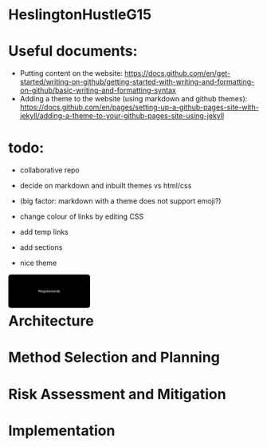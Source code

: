 # HeslingtonHustleG15

# Useful documents:
- Putting content on the website:
https://docs.github.com/en/get-started/writing-on-github/getting-started-with-writing-and-formatting-on-github/basic-writing-and-formatting-syntax
- Adding a theme to the website (using markdown and github themes):
https://docs.github.com/en/pages/setting-up-a-github-pages-site-with-jekyll/adding-a-theme-to-your-github-pages-site-using-jekyll

# todo:
- collaborative repo
- decide on markdown and inbuilt themes vs html/css
 - (big factor: markdown with a theme does not support emoji?)
 - change colour of links by editing CSS

- add temp links
- add sections
- nice theme

[Requirements](https://lukehcjackson.github.io/HeslingtonHustleG15/docs/requirements.pdf)

<a href="https://lukehcjackson.github.io/HeslingtonHustleG15/docs/requirements.pdf" style="background-color: black; color: white; padding: 30px 60px; text-decoration: none; border-radius: 5px; font-family: sans-serif; font-size: 50%;">Requirements</a>




# Architecture

# Method Selection and Planning

# Risk Assessment and Mitigation

# Implementation
